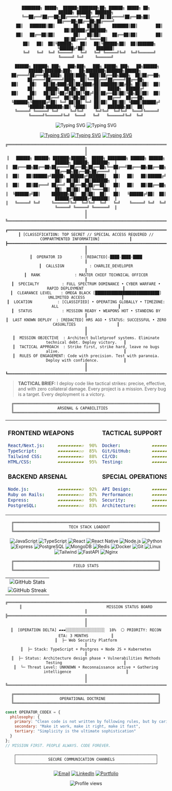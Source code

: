 <div align="center">

```
████████╗ █████╗  ██████╗████████╗██╗ ██████╗ █████╗ ██╗         ██████╗ ██████╗ ███████╗
╚══██╔══╝██╔══██╗██╔════╝╚══██╔══╝██║██╔════╝██╔══██╗██║        ██╔═══██╗██╔══██╗██╔════╝
   ██║   ███████║██║        ██║   ██║██║     ███████║██║        ██║   ██║██████╔╝███████╗
   ██║   ██╔══██║██║        ██║   ██║██║     ██╔══██║██║        ██║   ██║██╔═══╝ ╚════██║
   ██║   ██║  ██║╚██████╗   ██║   ██║╚██████╗██║  ██║███████╗   ╚██████╔╝██║     ███████║
   ╚═╝   ╚═╝  ╚═╝ ╚═════╝   ╚═╝   ╚═╝ ╚═════╝╚═╝  ╚═╝╚══════╝    ╚═════╝ ╚═╝     ╚══════╝
                                                                                           
 ██████╗ ██████╗ ███╗   ███╗███╗   ███╗ █████╗ ███╗   ██╗██████╗      ██████╗███████╗███╗   ██╗████████╗███████╗██████╗ 
██╔════╝██╔═══██╗████╗ ████║████╗ ████║██╔══██╗████╗  ██║██╔══██╗    ██╔════╝██╔════╝████╗  ██║╚══██╔══╝██╔════╝██╔══██╗
██║     ██║   ██║██╔████╔██║██╔████╔██║███████║██╔██╗ ██║██║  ██║    ██║     █████╗  ██╔██╗ ██║   ██║   █████╗  ██████╔╝
██║     ██║   ██║██║╚██╔╝██║██║╚██╔╝██║██╔══██║██║╚██╗██║██║  ██║    ██║     ██╔══╝  ██║╚██╗██║   ██║   ██╔══╝  ██╔══██╗
╚██████╗╚██████╔╝██║ ╚═╝ ██║██║ ╚═╝ ██║██║  ██║██║ ╚████║██████╔╝    ╚██████╗███████╗██║ ╚████║   ██║   ███████╗██║  ██║
 ╚═════╝ ╚═════╝ ╚═╝     ╚═╝╚═╝     ╚═╝╚═╝  ╚═╝╚═╝  ╚═══╝╚═════╝      ╚═════╝╚══════╝╚═╝  ╚═══╝   ╚═╝   ╚══════╝╚═╝  ╚═╝
```

<img src="https://readme-typing-svg.demolab.com?font=Fira+Code&size=24&duration=3000&pause=1000&color=00FF00&center=true&vCenter=true&width=600&lines=ELITE+OPERATOR+%7C+CODE+SPECIALIST;TACTICAL+DEPLOYMENT+EXPERT;FULL+STACK+COMBAT+READY;MISSION+STATUS%3A+ACTIVE" alt="Typing SVG" />
<img src="https://readme-typing-svg.demolab.com?font=JetBrains+Mono&weight=700&size=28&duration=2000&pause=500&color=00FF41&background=000000&center=true&vCenter=true&multiline=true&repeat=true&width=800&height=120&lines=CLASSIFIED+OPERATOR+%E2%80%A2+SPECIAL+OPS+DIVISION;FULL+SPECTRUM+WARFARE+%E2%80%A2+CODE+%26+CONQUER;STATUS%3A+WEAPONS+FREE+%E2%80%A2+MISSION+ACTIVE" alt="Typing SVG" />

[![Typing SVG](https://img.shields.io/badge/STATUS-COMBAT_READY-00ff00?style=for-the-badge&logo=target&logoColor=00ff00&labelColor=000000)](https://github.com/kimalale)
[![Typing SVG](https://img.shields.io/badge/THREAT_LEVEL-ZERO-00ff00?style=for-the-badge&logo=security&logoColor=00ff00&labelColor=000000)](https://github.com/kimalale)
[![Typing SVG](https://img.shields.io/badge/DEPLOYMENT-AUTHORIZED-00ff00?style=for-the-badge&logo=rocket&logoColor=00ff00&labelColor=000000)](https://github.com/kimalale)



```
╔═══════════════════════════════════════════════════════════════════════════════════════════════════╗
║                                                                                                   ║
║   ██████╗ ██████╗ ███████╗██████╗  █████╗ ████████╗ ██████╗ ██████╗     ██████╗ ██████╗ ███████╗  ║
║  ██╔═══██╗██╔══██╗██╔════╝██╔══██╗██╔══██╗╚══██╔══╝██╔═══██╗██╔══██╗    ██╔══██╗██╔══██╗██╔════╝  ║
║  ██║   ██║██████╔╝█████╗  ██████╔╝███████║   ██║   ██║   ██║██████╔╝    ██║  ██║██║  ██║███████╗  ║
║  ██║   ██║██╔═══╝ ██╔══╝  ██╔══██╗██╔══██║   ██║   ██║   ██║██╔══██╗    ██║  ██║██║  ██║╚════██║  ║
║  ╚██████╔╝██║     ███████╗██║  ██║██║  ██║   ██║   ╚██████╔╝██║  ██║    ██████╔╝██████╔╝███████║  ║
║   ╚═════╝ ╚═╝     ╚══════╝╚═╝  ╚═╝╚═╝  ╚═╝   ╚═╝    ╚═════╝ ╚═╝  ╚═╝    ╚═════╝ ╚═════╝ ╚══════╝  ║
║                                                                                                   ║
╚═══════════════════════════════════════════════════════════════════════════════════════════════════╝
```

```
┏━━━━━━━━━━━━━━━━━━━━━━━━━━━━━━━━━━━━━━━━━━━━━━━━━━━━━━━━━━━━━━━━━━━━━━━━━━━━━━━━━━━━━━━━━━━━━━━━━━┓
┃ [CLASSIFICATION: TOP SECRET // SPECIAL ACCESS REQUIRED // COMPARTMENTED INFORMATION]             ┃
┣━━━━━━━━━━━━━━━━━━━━━━━━━━━━━━━━━━━━━━━━━━━━━━━━━━━━━━━━━━━━━━━━━━━━━━━━━━━━━━━━━━━━━━━━━━━━━━━━━━┫
┃                                                                                                  ┃
┃  OPERATOR ID        : [REDACTED]-████-████-████                                                  ┃
┃  CALLSIGN           : CHARLIE_DEVELOPER                                                          ┃
┃  RANK               : MASTER CHIEF TECHNICAL OFFICER                                             ┃
┃  SPECIALTY          : FULL SPECTRUM DOMINANCE • CYBER WARFARE • RAPID DEPLOYMENT                 ┃
┃  CLEARANCE LEVEL    : OMEGA BLACK [████████████████████████████] UNLIMITED ACCESS                ┃
┃  LOCATION           : [CLASSIFIED] • OPERATING GLOBALLY • TIMEZONE: ALL                          ┃
┃  STATUS             : MISSION READY • WEAPONS HOT • STANDING BY                                  ┃
┃  LAST KNOWN DEPLOY  : [REDACTED] HRS AGO • STATUS: SUCCESSFUL • ZERO CASUALTIES                  ┃
┃                                                                                                  ┃
┃  MISSION OBJECTIVE  : Architect bulletproof systems. Eliminate technical debt. Deploy victory.   ┃
┃  TACTICAL APPROACH  : Strike first, strike hard, leave no bugs alive.                            ┃
┃  RULES OF ENGAGEMENT: Code with precision. Test with paranoia. Deploy with confidence.           ┃
┃                                                                                                  ┃
┗━━━━━━━━━━━━━━━━━━━━━━━━━━━━━━━━━━━━━━━━━━━━━━━━━━━━━━━━━━━━━━━━━━━━━━━━━━━━━━━━━━━━━━━━━━━━━━━━━━┛
```
</div>

> **TACTICAL BRIEF:** I deploy code like tactical strikes: precise, effective, and with zero collateral damage. Every project is a mission. Every bug is a target. Every deployment is a victory.

<div align="center">

```
╔═══════════════════════════════════════════════════════════════╗
║                   ARSENAL & CAPABILITIES                      ║
╚═══════════════════════════════════════════════════════════════╝
```

<table>
<tr>
<td width="50%" valign="top">

### FRONTEND WEAPONS
```yaml
React/Next.js:     ▰▰▰▰▰▰▰▰▰▱  90%
TypeScript:        ▰▰▰▰▰▰▰▰▱▱  85%
Tailwind CSS:      ▰▰▰▰▰▰▰▰▰▱  88%
HTML/CSS:          ▰▰▰▰▰▰▰▰▰▰  95%
```

### BACKEND ARSENAL
```yaml
Node.js:           ▰▰▰▰▰▰▰▰▰▱  92%
Ruby on Rails:     ▰▰▰▰▰▰▰▰▱▱  87%
Express:           ▰▰▰▰▰▰▰▰▰▱  90%
PostgreSQL:        ▰▰▰▰▰▰▰▰▱▱  83%
```

</td>
<td width="50%" valign="top">

### TACTICAL SUPPORT
```yaml
Docker:            ▰▰▰▰▰▰▰▰▱▱  85%
Git/GitHub:        ▰▰▰▰▰▰▰▰▰▰  98%
CI/CD:             ▰▰▰▰▰▰▰▰▱▱  82%
Testing:           ▰▰▰▰▰▰▰▰▰▱  88%
```

### SPECIAL OPERATIONS
```yaml
API Design:        ▰▰▰▰▰▰▰▰▰▱  91%
Performance:       ▰▰▰▰▰▰▰▰▱▱  86%
Security:          ▰▰▰▰▰▰▰▰▰▱  89%
Architecture:      ▰▰▰▰▰▰▰▰▱▱  84%
```

</td>
</tr>
</table>
</div>
<div align="center">

```
╔═══════════════════════════════════════════════════════════════╗
║                        TECH STACK LOADOUT                     ║
╚═══════════════════════════════════════════════════════════════╝
```

![JavaScript](https://img.shields.io/badge/JavaScript-000000?style=for-the-badge&logo=javascript&logoColor=00ff41)
![TypeScript](https://img.shields.io/badge/TypeScript-000000?style=for-the-badge&logo=typescript&logoColor=00ff41)
![React](https://img.shields.io/badge/React-000000?style=for-the-badge&logo=react&logoColor=00ff41)
![React Native](https://img.shields.io/badge/ReactNative-000000?style=for-the-badge&logo=react&logoColor=00ff41)
![Node.js](https://img.shields.io/badge/Node.js-000000?style=for-the-badge&logo=node.js&logoColor=00ff41)
![Python](https://img.shields.io/badge/Python-000000?style=for-the-badge&logo=python&logoColor=00ff41)
![Express](https://img.shields.io/badge/Express-000000?style=for-the-badge&logo=express&logoColor=00ff41)
![PostgreSQL](https://img.shields.io/badge/PostgreSQL-000000?style=for-the-badge&logo=postgresql&logoColor=00ff41)
![MongoDB](https://img.shields.io/badge/MongoDB-000000?style=for-the-badge&logo=mongodb&logoColor=00ff41)
![Redis](https://img.shields.io/badge/Redis-000000?style=for-the-badge&logo=redis&logoColor=00ff41)
![Docker](https://img.shields.io/badge/Docker-000000?style=for-the-badge&logo=docker&logoColor=00ff41)
![Git](https://img.shields.io/badge/Git-000000?style=for-the-badge&logo=git&logoColor=00ff41)
![Linux](https://img.shields.io/badge/Linux-000000?style=for-the-badge&logo=linux&logoColor=00ff41)
![Tailwind](https://img.shields.io/badge/Tailwind-000000?style=for-the-badge&logo=tailwind-css&logoColor=00ff41)
![FastAPI](https://img.shields.io/badge/FastAPI-000000?style=for-the-badge&logo=fastapi&logoColor=00ff41)
![Nginx](https://img.shields.io/badge/Nginx-000000?style=for-the-badge&logo=nginx&logoColor=00ff41)


```
╔═══════════════════════════════════════════════════════════════╗
║                          FIELD STATS                          ║
╚═══════════════════════════════════════════════════════════════╝
```
<table>
  <tr>
    <td align="center">
      <img src="https://github-readme-stats.vercel.app/api?username=kimalale&show_icons=true&theme=dark&hide_border=true&bg_color=0a0e0a&title_color=00ff00&icon_color=00ff00&text_color=00ff00&border_radius=0" alt="GitHub Stats"/>
    </td>
  </tr>
  <tr>
    <td align="center">
      <img src="https://github-readme-streak-stats.herokuapp.com/?user=kimalale&theme=dark&hide_border=true&background=0a0e0a&ring=00ff00&fire=00ff00&currStreakLabel=00ff00&sideLabels=00ff00&currStreakNum=00ff00&sideNums=00ff00&dates=00ff00&stroke=00ff00&border=0a0e0a" alt="GitHub Streak"/>
    </td>
  </tr>
</table>
</div>


<div align="center">

```
╔═══════════════════════════════════════════════════════════════════════════════════════════════════╗
║                                     MISSION STATUS BOARD                                          ║
╠═══════════════════════════════════════════════════════════════════════════════════════════════════╣
║                                                                                                   ║
║  [OPERATION DELTA] ▰▰▰░░░░░░░░░░░░░░░░░  18%  ⚪ PRIORITY: RECON        ETA: 3 MONTHS          ║
║  ├─ Web Security Platform                                                                         ║
║  ├─ Stack: TypeScript + Postgres + Node JS + Kubernetes                                           ║
║  ├─ Status: Architecture design phase • Vulnerabilities Methods Testing                           ║
║  └─ Threat Level: UNKNOWN • Reconnaissance active • Gathering intelligence                        ║
║                                                                                                   ║
╚═══════════════════════════════════════════════════════════════════════════════════════════════════╝
```


```
╔═══════════════════════════════════════════════════════════════╗
║                    OPERATIONAL DOCTRINE                       ║
╚═══════════════════════════════════════════════════════════════╝
```

</div>

```javascript
const OPERATOR_CODEX = {
  philosophy: {
    primary: "Clean code is not written by following rules, but by caring",
    secondary: "Make it work, make it right, make it fast",
    tertiary: "Simplicity is the ultimate sophistication"
  }
};
// MISSION FIRST. PEOPLE ALWAYS. CODE FOREVER.
```

<div align="center">

  ```
  ┌─────────────────────────────────────────────────────────────┐
  │              SECURE COMMUNICATION CHANNELS                  │
  └─────────────────────────────────────────────────────────────┘
  ```
  
  [![Email](https://img.shields.io/badge/EMAIL-SECURE%20CHANNEL-00ff00?style=for-the-badge&logo=gmail&logoColor=00ff00&labelColor=000000)](mailto:kimalale@hotmail.com)
  [![LinkedIn](https://img.shields.io/badge/LINKEDIN-CONNECT-00ff00?style=for-the-badge&logo=linkedin&logoColor=00ff00&labelColor=000000)](https://www.linkedin.com/in/kim-malale-2b67b61ba/)
  [![Portfolio](https://img.shields.io/badge/PORTFOLIO-VISIT-00ff00?style=for-the-badge&logo=google-chrome&logoColor=00ff00&labelColor=000000)](https://kimalale.xyz)
  
  <img src="https://komarev.com/ghpvc/?username=kimalale&style=for-the-badge&color=00ff00&label=UNCLASSFIED+ACCESS" alt="Profile views" />

</div>
